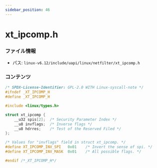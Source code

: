 ```yaml
---
sidebar_position: 46
---
```

# xt_ipcomp.h

### ファイル情報

- パス: `linux-v6.12/include/uapi/linux/netfilter/xt_ipcomp.h`

### コンテンツ

```h
/* SPDX-License-Identifier: GPL-2.0 WITH Linux-syscall-note */
#ifndef _XT_IPCOMP_H
#define _XT_IPCOMP_H

#include <linux/types.h>

struct xt_ipcomp {
	__u32 spis[2];	/* Security Parameter Index */
	__u8 invflags;	/* Inverse flags */
	__u8 hdrres;	/* Test of the Reserved Filed */
};

/* Values for "invflags" field in struct xt_ipcomp. */
#define XT_IPCOMP_INV_SPI	0x01	/* Invert the sense of spi. */
#define XT_IPCOMP_INV_MASK	0x01	/* All possible flags. */

#endif /*_XT_IPCOMP_H*/

```
